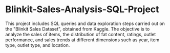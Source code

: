 # Blinkit-Sales-Analysis-SQL-Project
This project includes SQL queries and data exploration steps carried out on the "Blinkit Sales Dataset", obtained from Kaggle. The objective is to analyze the sales of items, the distribution of fat content, ratings, outlet performance, and sales trends at different dimensions such as year, item type, outlet type, and location.
